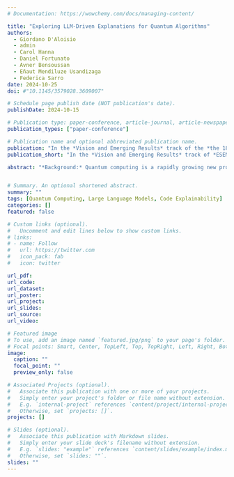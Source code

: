 ```yaml
---
# Documentation: https://wowchemy.com/docs/managing-content/

title: "Exploring LLM-Driven Explanations for Quantum Algorithms"
authors:
  - Giordano D'Aloisio
  - admin
  - Carol Hanna 
  - Daniel Fortunato 
  - Avner Bensoussan 
  - Eñaut Mendiluze Usandizaga 
  - Federica Sarro
date: 2024-10-25
doi: #"10.1145/3579028.3609007"

# Schedule page publish date (NOT publication's date).
publishDate: 2024-10-15

# Publication type: paper-conference, article-journal, article-newspaper, book, chapter, masters-thesis, preprint, report, thesis, webpage (from CSL standard)
publication_types: ["paper-conference"]

# Publication name and optional abbreviated publication name.
publication: "In the *Vision and Emerging Results* track of the *the 18th ACM/IEEE International Symposium on Empirical Software Engineering and Measurement*"
publication_short: "In the *Vision and Emerging Results* track of *ESEM 2024*"

abstract: "*Background:* Quantum computing is a rapidly growing new programming paradigm that brings significant changes to the design and implementation of algorithms. Understanding quantum algorithms requires knowledge of physics and mathematics, which can be challenging for software developers. *Aims:* In this work, we provide a first analysis of how LLMs can support developers’ understanding of quantum code. *Method:* We empirically analyse and compare the quality of explanations provided by three widely adopted LLMs (Gpt3.5, Llama2, and Tinyllama) using two different human-written prompt styles for seven state-of-the-art quantum algorithms. We also analyse how consistent LLM explanations are over multiple rounds and how LLMs can improve existing descriptions of quantum algorithms. *Results:* Llama2 provides the highest quality explanations from scratch, while Gpt3.5 emerged as the LLM best suited to improve existing explanations. In addition, we show that adding a small amount of context to the prompt significantly improves the quality of explanations. Finally, we observe how explanations are qualitatively and syntactically consistent over multiple rounds. *Conclusions:* This work highlights promising results, and opens challenges for future research in the field of LLMs for quantum code explanation. Future work includes refining the methods through prompt optimisation and parsing of quantum code explanations, as well as carrying out a systematic assessment of the quality of explanations."


# Summary. An optional shortened abstract.
summary: ""
tags: [Quantum Computing, Large Language Models, Code Explainability]
categories: []
featured: false

# Custom links (optional).
#   Uncomment and edit lines below to show custom links.
# links:
# - name: Follow
#   url: https://twitter.com
#   icon_pack: fab
#   icon: twitter

url_pdf:
url_code:
url_dataset:
url_poster:
url_project:
url_slides:
url_source:
url_video:

# Featured image
# To use, add an image named `featured.jpg/png` to your page's folder.
# Focal points: Smart, Center, TopLeft, Top, TopRight, Left, Right, BottomLeft, Bottom, BottomRight.
image:
  caption: ""
  focal_point: ""
  preview_only: false

# Associated Projects (optional).
#   Associate this publication with one or more of your projects.
#   Simply enter your project's folder or file name without extension.
#   E.g. `internal-project` references `content/project/internal-project/index.md`.
#   Otherwise, set `projects: []`.
projects: []

# Slides (optional).
#   Associate this publication with Markdown slides.
#   Simply enter your slide deck's filename without extension.
#   E.g. `slides: "example"` references `content/slides/example/index.md`.
#   Otherwise, set `slides: ""`.
slides: ""
---
```

